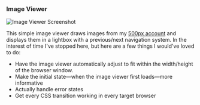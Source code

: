 ### Image Viewer

![Image Viewer Screenshot](https://raw.github.com/fauntleroy/image-viewer/gh-pages/image-viewer-screenshot.jpg)

This simple image viewer draws images from my [500px account](https://500px.com/fauntle) and displays them in a lightbox with a previous/next navigation system. In the interest of time I've stopped here, but here are a few things I would've loved to do:

- Have the image viewer automatically adjust to fit within the width/height of the browser window.
- Make the initial state—when the image viewer first loads—more informative
- Actually handle error states
- Get every CSS transition working in every target browser